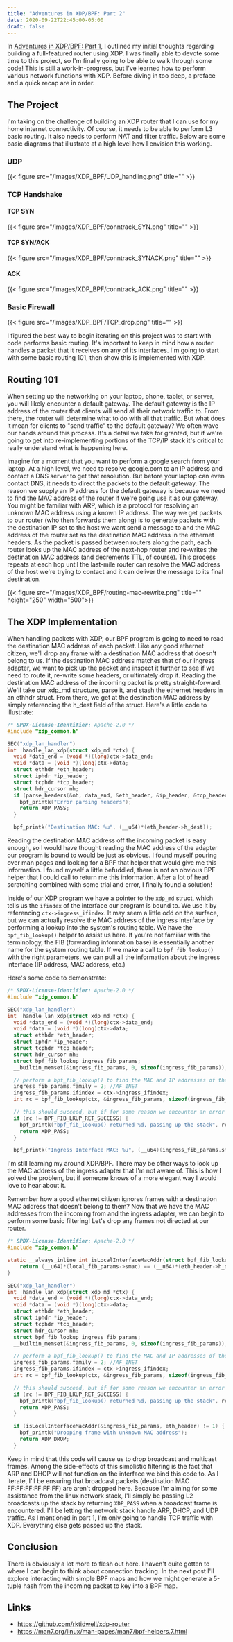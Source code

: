 ```yaml
---
title: "Adventures in XDP/BPF: Part 2"
date: 2020-09-22T22:45:00-05:00
draft: false
---
```


In [Adventures in XDP/BPF: Part 1](https://tidwellr.com/blog/xdp_bpf/), I outlined my initial thoughts regarding building a full-featured router using XDP. I was finally able to devote some time to this project, so I'm finally going to be able to walk through some code! This is still a work-in-progress, but I've learned how to perform various network functions with XDP. Before diving in too deep, a preface and a quick recap are in order.

## The Project

I'm taking on the challenge of building an XDP router that I can use for my home internet connectivity. Of course, it needs to be able to perform L3 basic routing. It also needs to perform NAT and filter traffic. Below are some basic diagrams that illustrate at a high level how I envision this working.

### UDP
{{< figure src="/images/XDP_BPF/UDP_handling.png" title="" >}}

### TCP Handshake
#### TCP SYN
{{< figure src="/images/XDP_BPF/conntrack_SYN.png" title="" >}}

#### TCP SYN/ACK
{{< figure src="/images/XDP_BPF/conntrack_SYNACK.png" title="" >}}

#### ACK
{{< figure src="/images/XDP_BPF/conntrack_ACK.png" title="" >}}

### Basic Firewall
{{< figure src="/images/XDP_BPF/TCP_drop.png" title="" >}}

I figured the best way to begin iterating on this project was to start with code performs basic routing. It's important to keep in mind how a router handles a packet that it receives on any of its interfaces. I'm going to start with some basic routing 101, then show this is implemented with XDP.

## Routing 101

When setting up the networking on your laptop, phone, tablet, or server, you will likely encounter a default gateway. The default gateway is the IP address of the router that clients will send all their network traffic to. From there, the router will determine what to do with all that traffic. But what does it mean for clients to "send traffic" to the default gateway? We often wave our hands around this process. It's a detail we take for granted, but if we're going to get into re-implementing portions of the TCP/IP stack it's critical to really understand what is happening here.

Imagine for a moment that you want to perform a google search from your laptop. At a high level, we need to resolve google.com to an IP address and contact a DNS server to get that resolution. But before your laptop can even contact DNS, it needs to direct the packets to the default gateway. The reason we supply an IP address for the default gateway is because we need to find the MAC address of the router if we're going use it as our gateway. You might be familiar with ARP, which is a protocol for resolving an unknown MAC address using a known IP address. The way we get packets to our router (who then forwards them along) is to generate packets with the destination IP set to the host we want send a message to and the MAC address of the router set as the destination MAC address in the ethernet headers. As the packet is passed between routers along the path, each router looks up the MAC address of the next-hop router and re-writes the destination MAC address (and decrements TTL, of course). This process repeats at each hop until the last-mile router can resolve the MAC address of the host we're trying to contact and it can deliver the message to its final destination.

{{< figure src="/images/XDP_BPF/routing-mac-rewrite.png" title="" height="250" width="500">}}

## The XDP Implementation

When handling packets with XDP, our BPF program is going to need to read the destination MAC address of each packet. Like any good ethernet citizen, we'll drop any frame with a destination MAC address that doesn't belong to us. If the destination MAC address matches that of our ingress adapter, we want to pick up the packet and inspect it further to see if we need to route it, re-write some headers, or ultimately drop it. Reading the destination MAC address of the incoming packet is pretty straight-forward. We'll take our xdp_md structure, parse it, and stash the ethernet headers in an ethhdr struct. From there, we get at the destination MAC address by simply referencing the h_dest field of the struct. Here's a little code to illustrate:

```c
/* SPDX-License-Identifier: Apache-2.0 */
#include "xdp_common.h"

SEC("xdp_lan_handler")
int  handle_lan_xdp(struct xdp_md *ctx) {
  void *data_end = (void *)(long)ctx->data_end;
  void *data = (void *)(long)ctx->data;
  struct ethhdr *eth_header;
  struct iphdr *ip_header;
  struct tcphdr *tcp_header;
  struct hdr_cursor nh;
  if (parse_headers(&nh, data_end, &eth_header, &ip_header, &tcp_header) != 0) {
    bpf_printk("Error parsing headers");
    return XDP_PASS;
  }

  bpf_printk("Destination MAC: %u", (__u64)*(eth_header->h_dest));
```

Reading the destination MAC address off the incoming packet is easy enough, so I would have thought reading the MAC address of the adapter our program is bound to would be just as obvious. I found myself pouring over man pages and looking for a BPF that helper that would give me this information. I found myself a little befuddled, there is not an obvious BPF helper that I could call to return me this information. After a lot of head scratching combined with some trial and error, I finally found a solution!

Inside of our XDP program we have a pointer to the ```xdp_md``` struct, which tells us the ```ifindex``` of the interface our program is bound to. We use it by referencing ```ctx->ingress_ifindex```. It may seem a little odd on the surface, but we can actually resolve the MAC address of the ingress interface by performing a lookup into the system's routing table. We have the ```bpf_fib_lookup()``` helper to assist us here. If you're not familiar with the terminology, the FIB (forwarding information base) is essentially another name for the system routing table. If we make a call to ```bpf_fib_lookup()``` with the right parameters, we can pull all the information about the ingress interface (IP address, MAC address, etc.)

Here's some code to demonstrate:

```c
/* SPDX-License-Identifier: Apache-2.0 */
#include "xdp_common.h"

SEC("xdp_lan_handler")
int  handle_lan_xdp(struct xdp_md *ctx) {
  void *data_end = (void *)(long)ctx->data_end;
  void *data = (void *)(long)ctx->data;
  struct ethhdr *eth_header;
  struct iphdr *ip_header;
  struct tcphdr *tcp_header;
  struct hdr_cursor nh;
  struct bpf_fib_lookup ingress_fib_params;
  __builtin_memset(&ingress_fib_params, 0, sizeof(ingress_fib_params));

  // perform a bpf_fib_lookup() to find the MAC and IP addresses of the ingress interface
  ingress_fib_params.family = 2; //AF_INET
  ingress_fib_params.ifindex = ctx->ingress_ifindex;
  int rc = bpf_fib_lookup(ctx, &ingress_fib_params, sizeof(ingress_fib_params), BPF_FIB_LOOKUP_DIRECT);

  // this should succeed, but if for some reason we encounter an error from bpf_fib_lookup(), pass up the stack
  if (rc != BPF_FIB_LKUP_RET_SUCCESS) {
    bpf_printk("bpf_fib_lookup() returned %d, passing up the stack", rc);
    return XDP_PASS;
  }

  bpf_printk("Ingress Interface MAC: %u", (__u64)(ingress_fib_params.smac));
```

I'm still learning my around XDP/BPF. There may be other ways to look up the MAC address of the ingress adapter that I'm not aware of. This is how I solved the problem, but if someone knows of a more elegant way I would love to hear about it.

Remember how a good ethernet citizen ignores frames with a destination MAC address that doesn't belong to them? Now that we have the MAC addresses from the incoming from and the ingress adapter, we can begin to perform some basic filtering! Let's drop any frames not directed at our router.

```c
/* SPDX-License-Identifier: Apache-2.0 */
#include "xdp_common.h"

static __always_inline int isLocalInterfaceMacAddr(struct bpf_fib_lookup *local_fib_params, struct ethhdr *eth_header) {
	return (__u64)*(local_fib_params->smac) == (__u64)*(eth_header->h_dest);
}

SEC("xdp_lan_handler")
int  handle_lan_xdp(struct xdp_md *ctx) {
  void *data_end = (void *)(long)ctx->data_end;
  void *data = (void *)(long)ctx->data;
  struct ethhdr *eth_header;
  struct iphdr *ip_header;
  struct tcphdr *tcp_header;
  struct hdr_cursor nh;
  struct bpf_fib_lookup ingress_fib_params;
  __builtin_memset(&ingress_fib_params, 0, sizeof(ingress_fib_params));

  // perform a bpf_fib_lookup() to find the MAC and IP addresses of the ingress interface
  ingress_fib_params.family = 2; //AF_INET
  ingress_fib_params.ifindex = ctx->ingress_ifindex;
  int rc = bpf_fib_lookup(ctx, &ingress_fib_params, sizeof(ingress_fib_params), BPF_FIB_LOOKUP_DIRECT);

  // this should succeed, but if for some reason we encounter an error from bpf_fib_lookup(), pass up the stack
  if (rc != BPF_FIB_LKUP_RET_SUCCESS) {
    bpf_printk("bpf_fib_lookup() returned %d, passing up the stack", rc);
    return XDP_PASS;
  }

  if (isLocalInterfaceMacAddr(&ingress_fib_params, eth_header) != 1) {
    bpf_printk("Dropping frame with unknown MAC address");
    return XDP_DROP;
  }
```
Keep in mind that this code will cause us to drop broadcast and multicast frames. Among the side-effects of this simplistic filtering is the fact that ARP and DHCP will not function on the interface we bind this code to. As I iterate, I'll be ensuring that broadcast packets (destination MAC FF:FF:FF:FF:FF:FF) are aren't dropped here. Because I'm aiming for some assistance from the linux network stack, I'll simply be passing L2 broadcasts up the stack by returning ```XDP_PASS``` when a broadcast frame is encountered. I'll be letting the network stack handle ARP, DHCP, and UDP traffic. As I mentioned in part 1, I'm only going to handle TCP traffic with XDP. Everything else gets passed up the stack.

## Conclusion

There is obviously a lot more to flesh out here. I haven't quite gotten to where I can begin to think about connection tracking. In the next post I'll explore interacting with simple BPF maps and how we might generate a 5-tuple hash from the incoming packet to key into a BPF map.

## Links

- https://github.com/rktidwell/xdp-router
- https://man7.org/linux/man-pages/man7/bpf-helpers.7.html

